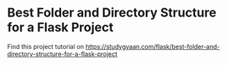 # Best Folder and Directory Structure for a Flask Project

Find this project tutorial on https://studygyaan.com/flask/best-folder-and-directory-structure-for-a-flask-project
